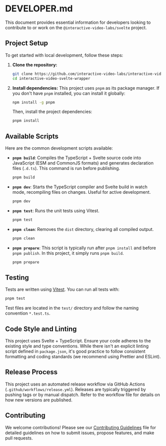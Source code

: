 # DEVELOPER.md

This document provides essential information for developers looking to contribute to or work on the `@interactive-video-labs/svelte` project.

## Project Setup

To get started with local development, follow these steps:

1.  **Clone the repository:**
    ```bash
    git clone https://github.com/interactive-video-labs/interactive-video-svelte-wrapper.git
    cd interactive-video-svelte-wrapper
    ```

2.  **Install dependencies:**
    This project uses `pnpm` as its package manager. If you don't have `pnpm` installed, you can install it globally:
    ```bash
    npm install -g pnpm
    ```
    Then, install the project dependencies:
    ```bash
    pnpm install
    ```

## Available Scripts

Here are the common development scripts available:

-   **`pnpm build`**: Compiles the TypeScript + Svelte source code into JavaScript (ESM and CommonJS formats) and generates declaration files (`.d.ts`). This command is run before publishing.

    ```bash
    pnpm build
    ```

-   **`pnpm dev`**: Starts the TypeScript compiler and Svelte build in watch mode, recompiling files on changes. Useful for active development.

    ```bash
    pnpm dev
    ```

-   **`pnpm test`**: Runs the unit tests using Vitest.

    ```bash
    pnpm test
    ```

-   **`pnpm clean`**: Removes the `dist` directory, clearing all compiled output.

    ```bash
    pnpm clean
    ```

-   **`pnpm prepare`**: This script is typically run after `pnpm install` and before `pnpm publish`. In this project, it simply runs `pnpm build`.

    ```bash
    pnpm prepare
    ```

## Testing

Tests are written using [Vitest](https://vitest.dev/). You can run all tests with:

```bash
pnpm test
```

Test files are located in the `test/` directory and follow the naming convention `*.test.ts`.

## Code Style and Linting

This project uses Svelte + TypeScript. Ensure your code adheres to the existing style and type conventions. While there isn't an explicit linting script defined in `package.json`, it's good practice to follow consistent formatting and coding standards (we recommend using Prettier and ESLint).

## Release Process

This project uses an automated release workflow via GitHub Actions (`.github/workflows/release.yml`). Releases are typically triggered by pushing tags or by manual dispatch. Refer to the workflow file for details on how new versions are published.

## Contributing

We welcome contributions! Please see our [Contributing Guidelines](CONTRIBUTING.md) file for detailed guidelines on how to submit issues, propose features, and make pull requests.

